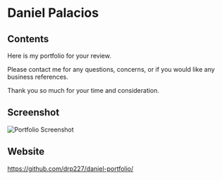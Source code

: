 # Daniel Palacios

## Contents
Here is my portfolio for your review. 

Please contact me for any questions, concerns, or if you would like any business references. 

Thank you so much for your time and consideration.

## Screenshot
![Portfolio Screenshot](https://user-images.githubusercontent.com/109008159/181360345-f9c70b82-6b33-4846-a426-f15077eecfb5.png)

## Website
https://github.com/drp227/daniel-portfolio/


